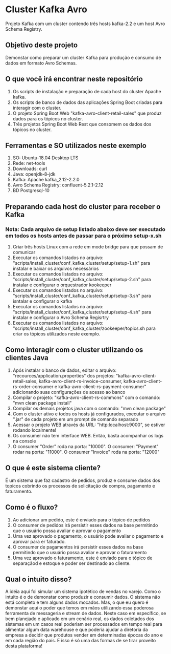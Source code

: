 # Cluster Kafka Avro
Projeto Kafka com um cluster contendo três hosts kafka-2.2 e um host Avro Schema Registry.

## Objetivo deste projeto
Demonstar como preparar um cluster Kafka para produção e consumo de dados em formato Avro Schemas.

## O que você irá encontrar neste repositório
1. Os scripts de instalação e preparação de cada host do cluster Apache kafka.
2. Os scripts de banco de dados das aplicações Spring Boot criadas para interagir com o cluster.
3. O projeto Spring Boot Web "kafka-avro-client-retail-sales" que produz dados para os tópicos no cluster.
4. Três projetos Spring Boot Web Rest que consomem os dados dos tópicos no cluster.

## Ferramentas e SO utilizados neste exemplo
1. SO: Ubuntu-18.04 Desktop LTS
2. Rede: net-tools
3. Downloads: curl
4. Java: openjdk-8-jdk
5. Kafka: Apache kafka_2.12-2.2.0
6. Avro Schema Registry: confluent-5.2.1-2.12
7. BD Postgresql-10

## Preparando cada host do cluster para receber o Kafka
### Nota: Cada arquivo de setup listado abaixo deve ser executado em todos os hosts antes de passar para o próximo setup-x.sh
1. Criar três hosts Linux com a rede em mode bridge para que possam de comunicar
2. Executar os comandos listados no arquivo: "scripts/install_cluster/conf_kafka_cluster/setup/setup-1.sh" para instalar e baixar os arquivos necessários
3. Executar os comandos listados no arquivo: "scripts/install_cluster/conf_kafka_cluster/setup/setup-2.sh" para instalar e configurar o orquestrador kookeeper
4. Executar os comandos listados no arquivo: "scripts/install_cluster/conf_kafka_cluster/setup/setup-3.sh" para isntalar e configurar o kafka
5. Executar os comandos listados no arquivo: "scripts/install_cluster/conf_kafka_cluster/setup/setup-4.sh" para instalar e configurar o Avro Schema Regisrtry
6. Executar os comandos listados no arquivo: "scripts/install_cluster/conf_kafka_cluster/zookeeper/topics.sh para criar os tópicos utilizados neste exemplo.

## Como interagir com o cluster utilizando os clientes Java
1. Após instalar o banco de dados, editar o arquivo: "recources/application.properties" dos projetos: "kafka-avro-client-retail-sales, kafka-avro-client-rs-invoice-consumer, kafka-avro-client-rs-order-consumer e kafka-avro-client-rs-payment-consumer" adicionando suas configurações de acesso ao banco
2. Compilar o projeto: "kafka-avro-client-rs-commons" com o comando: "mvn clean package install"
3. Compilar os demais projetos java com o comando: "mvn clean package"
4. Com o cluster ativo e todos os hosts já configurados, executar o arquivo ".jar" de cada projeto em um prompt de comando separado
5. Acessar o projeto WEB através da URL: "http:localhost:9000", se estiver rodando localmente!
6. Os consumer não tem interface WEB. Então, basta acompanhar os logs na console
7. O consumer "Order" roda na porta: "10000". O consumer: "Payment" rodar na porta: "11000". O consumer "Invoice" roda na porta: "12000"

## O que é este sistema cliente?
É um sistema que faz cadastro de pedidos, produz e consume dados dos topicos cobrindo os processos de solicitação de compra, pagamento e faturamento.

## Como é o fluxo?
1. Ao adicionar um pedido, este é enviado para o tópico de pedidos
2. O consumer de pedidos irá persistir esses dados na base permitindo que o usuário possa avaliar e aprovar o pagamento
3. Uma vez aprovado o pagamento, o usuário pode avaliar o pagamento e aprovar para er faturado.
4. O consumer de pagamentos irá persistir esses dados na base permitindo que o usuário possa avaliar e aprovar o faturamento
5. Uma vez aprovado o faturamento, este é enviado para o tópico de separaçãod e estoque e poder ser destinado ao cliente.


## Qual o intuito disso?
A idéia aqui foi simular um sistema ipotético de vendas no varejo. Como o intuito é o de demonstar como produzir e consumir dados. O sistema não está completo e tem alguns dados mocados.
Mas, o que eu quero é demonstar aqui o poder que temos em mãos utilizando essa poderosa ferramenta de messageria e stream de dados.
Neste caso em específico, se bem planejado e aplicado em um cenário real, os dados coletados dos sistemas em um casos real poderiam ser processados em tempo real para 
alimentar algum data warehouse e que poderia ajudar a diretoria da empresa a decidir que produtos vender em determinadas épocas do ano e em cada região do país.
E isso é só uma das formas de se tirar proveito desta plataforma!
